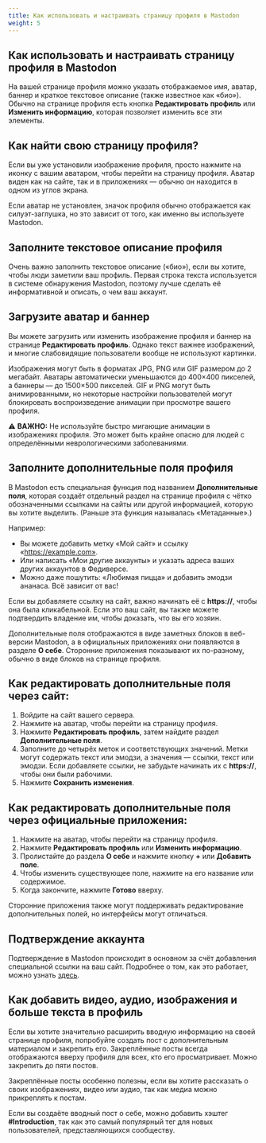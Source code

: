 ```yaml
---
title: Как использовать и настраивать страницу профиля в Mastodon
weight: 5
---
```


## Как использовать и настраивать страницу профиля в Mastodon

На вашей странице профиля можно указать отображаемое имя, аватар, баннер и краткое текстовое описание (также известное как «био»). Обычно на странице профиля есть кнопка **Редактировать профиль** или **Изменить информацию**, которая позволяет изменить все эти элементы.

## Как найти свою страницу профиля?

Если вы уже установили изображение профиля, просто нажмите на иконку с вашим аватаром, чтобы перейти на страницу профиля. Аватар виден как на сайте, так и в приложениях — обычно он находится в одном из углов экрана.

Если аватар не установлен, значок профиля обычно отображается как силуэт-заглушка, но это зависит от того, как именно вы используете Mastodon.

## Заполните текстовое описание профиля

Очень важно заполнить текстовое описание («био»), если вы хотите, чтобы люди заметили ваш профиль. Первая строка текста используется в системе обнаружения Mastodon, поэтому лучше сделать её информативной и описать, о чем ваш аккаунт.

## Загрузите аватар и баннер

Вы можете загрузить или изменить изображение профиля и баннер на странице **Редактировать профиль**. Однако текст важнее изображений, и многие слабовидящие пользователи вообще не используют картинки.

Изображения могут быть в форматах JPG, PNG или GIF размером до 2 мегабайт. Аватары автоматически уменьшаются до 400×400 пикселей, а баннеры — до 1500×500 пикселей. GIF и PNG могут быть анимированными, но некоторые настройки пользователей могут блокировать воспроизведение анимации при просмотре вашего профиля.

⚠️ **ВАЖНО:** Не используйте быстро мигающие анимации в изображениях профиля. Это может быть крайне опасно для людей с определёнными неврологическими заболеваниями.

## Заполните дополнительные поля профиля

В Mastodon есть специальная функция под названием **Дополнительные поля**, которая создаёт отдельный раздел на странице профиля с чётко обозначенными ссылками на сайты или другой информацией, которую вы хотите выделить. (Раньше эта функция называлась «Метаданные».)

Например:
- Вы можете добавить метку «Мой сайт» и ссылку «https://example.com».
- Или написать «Мои другие аккаунты» и указать адреса ваших других аккаунтов в Федиверсе.
- Можно даже пошутить: «Любимая пицца» и добавить эмодзи ананаса. Всё зависит от вас!

Если вы добавляете ссылку на сайт, важно начинать её с **https://**, чтобы она была кликабельной. Если это ваш сайт, вы также можете подтвердить владение им, чтобы доказать, что вы его хозяин.

Дополнительные поля отображаются в виде заметных блоков в веб-версии Mastodon, а в официальных приложениях они появляются в разделе **О себе**. Сторонние приложения показывают их по-разному, обычно в виде блоков на странице профиля.

## Как редактировать дополнительные поля через сайт:

1. Войдите на сайт вашего сервера.
2. Нажмите на аватар, чтобы перейти на страницу профиля.
3. Нажмите **Редактировать профиль**, затем найдите раздел **Дополнительные поля**.
4. Заполните до четырёх меток и соответствующих значений. Метки могут содержать текст или эмодзи, а значения — ссылки, текст или эмодзи. Если добавляете ссылки, не забудьте начинать их с **https://**, чтобы они были рабочими.
5. Нажмите **Сохранить изменения**.

## Как редактировать дополнительные поля через официальные приложения:

1. Нажмите на аватар, чтобы перейти на страницу профиля.
2. Нажмите **Редактировать профиль** или **Изменить информацию**.
3. Пролистайте до раздела **О себе** и нажмите кнопку **+** или **Добавить поле**.
4. Чтобы изменить существующее поле, нажмите на его название или содержимое.
5. Когда закончите, нажмите **Готово** вверху.

Сторонние приложения также могут поддерживать редактирование дополнительных полей, но интерфейсы могут отличаться.

## Подтверждение аккаунта

Подтверждение в Mastodon происходит в основном за счёт добавления специальной ссылки на ваш сайт. Подробнее о том, как это работает, можно узнать [здесь](verify-account).

## Как добавить видео, аудио, изображения и больше текста в профиль

Если вы хотите значительно расширить вводную информацию на своей странице профиля, попробуйте создать пост с дополнительным материалом и закрепить его. Закреплённые посты всегда отображаются вверху профиля для всех, кто его просматривает. Можно закрепить до пяти постов.

Закреплённые посты особенно полезны, если вы хотите рассказать о своих изображениях, видео или аудио, так как медиа можно прикреплять к постам.

Если вы создаёте вводный пост о себе, можно добавить хэштег **#Introduction**, так как это самый популярный тег для новых пользователей, представляющихся сообществу.
